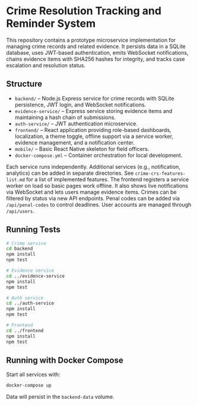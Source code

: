 # Crime Resolution Tracking and Reminder System

This repository contains a prototype microservice implementation for managing crime records and related evidence. It persists data in a SQLite database, uses JWT-based authentication, emits WebSocket notifications, chains evidence items with SHA256 hashes for integrity, and tracks case escalation and resolution status.

## Structure

- `backend/` – Node.js Express service for crime records with SQLite persistence, JWT login, and WebSocket notifications.
- `evidence-service/` – Express service storing evidence items and maintaining a hash chain of submissions.
- `auth-service/` – JWT authentication microservice.
- `frontend/` – React application providing role-based dashboards, localization, a theme toggle, offline support via a service worker, evidence management, and a notification center.
- `mobile/` – Basic React Native skeleton for field officers.
- `docker-compose.yml` – Container orchestration for local development.

Each service runs independently. Additional services (e.g., notification, analytics) can be added in separate directories.
See `crime-crs-features-list.md` for a list of implemented features. The frontend registers a service worker on load so basic pages work offline. It also shows live notifications via WebSocket and lets users manage evidence items. Crimes can be filtered by status via new API endpoints. Penal codes can be added via `/api/penal-codes` to control deadlines. User accounts are managed through `/api/users`.

## Running Tests

```bash
# Crime service
cd backend
npm install
npm test

# Evidence service
cd ../evidence-service
npm install
npm test

# Auth service
cd ../auth-service
npm install
npm test

# Frontend
cd ../frontend
npm install
npm test
```
## Running with Docker Compose

Start all services with:

```bash
docker-compose up
```

Data will persist in the `backend-data` volume.
